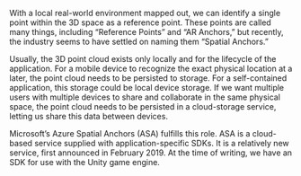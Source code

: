 With a local real-world environment mapped out, we can identify a single point within the 3D space as a reference point. These points are called many things, including “Reference Points” and “AR Anchors,” but recently, the industry seems to have settled on naming them “Spatial Anchors.” 

Usually, the 3D point cloud exists only locally and for the lifecycle of the application. For a mobile device to recognize the exact physical location at a later, the point cloud needs to be persisted to storage. For a self-contained application, this storage could be local device storage. If we want multiple users with multiple devices to share and collaborate in the same physical space, the point cloud needs to be persisted in a cloud-storage service, letting us share this data between devices.

Microsoft’s Azure Spatial Anchors (ASA) fulfills this role. ASA is a cloud-based service supplied with application-specific SDKs. It is a relatively new service, first announced in February 2019. At the time of writing, we have an SDK for use with the Unity game engine.
